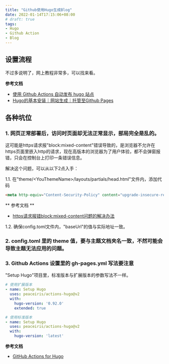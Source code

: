```yaml
---
title: "Github使用Hugo生成Blog"
date: 2022-01-14T17:15:06+08:00
# draft: true
tags: 
- Hugo
- Github Action
- Blog
---
```


## 设置流程

不过多说明了，网上教程非常多，可以找来看。

**参考文档**

- [使用 Github Actions 自动发布 hugo 站点](https://h1z3y3.me/posts/hugo-auto-deploy-github-with-actions/)
- [Hugo的基本安装｜网站生成｜托管至Github Pages](https://zhuanlan.zhihu.com/p/350977057)

## 各种坑位

### 1. 网页正常部署后，访问时页面却无法正常显示，部局完全是乱的。

这可能是https请求报"block:mixed-content"错误导致的，是浏览器不允许在https页面里嵌入http的请求，现在高版本的浏览器为了用户体验，都不会弹窗报错，只会在控制台上打印一条错误信息。

解决这个问题，可以从以下2点入手：

1.1. 在"theme/\<YouThemeName\>/layouts/partials/head.html"文件内，添加代码

```html
<meta http-equiv="Content-Security-Policy" content="upgrade-insecure-requests">
```

** 参考文档 **

- [https请求报错block:mixed-content问题的解决办法](https://blog.csdn.net/qq_39390545/article/details/105550949)

1.2. 确保config.toml文件内，"baseUrl"的值与实际地址一致。

### 2. config.toml 里的 theme 值，要与主题文档夹名一致，不然可能会导致主题无法应用的问题。

### 3. Github Actions 设置里的 gh-pages.yml 写法要注意

"Setup Hugo"项目里，标准版本与扩展版本的参数写法不一样。

```yaml
# 使用扩展版本
- name: Setup Hugo
  uses: peaceiris/actions-hugo@v2
  with:
    hugo-version: '0.92.0'
    extended: true
```

```yaml
# 使用标准版本
- name: Setup Hugo
  uses: peaceiris/actions-hugo@v2
  with:
    hugo-version: 'latest'
```

**参考文档**

- [GitHub Actions for Hugo](https://github.com/peaceiris/actions-hugo#options)
